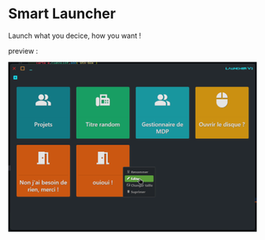 # Smart Launcher

Launch what you decice, how you want !

preview :


![1675345611213](image/README/1675345611213.png)
